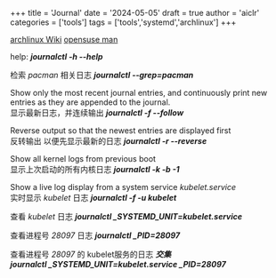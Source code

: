 +++
title = 'Journal'
date = '2024-05-05'
draft = true
author = 'aiclr'
categories = ['tools']
tags = ['tools','systemd','archlinux']
+++

[archlinux Wiki](https://wiki.archlinux.org/title/Systemd/Journal)
[opensuse man](https://www.freedesktop.org/software/systemd/man/journalctl.html#)

help: ***journalctl -h --help***

检索 *pacman* 相关日志 ***journalctl --grep=pacman***

Show only the most recent journal entries, and continuously print new entries as they are appended to the journal.\
显示最新日志，并连续输出 ***journalctl -f --follow***

Reverse output so that the newest entries are displayed first\
反转输出 以便先显示最新的日志 ***journalctl -r --reverse***

Show all kernel logs from previous boot\
显示上次启动的所有内核日志 ***journalctl -k -b -1***

Show a live log display from a system service *kubelet.service*\
实时显示 *kubelet* 日志 ***journalctl -f -u kubelet***

查看 *kubelet* 日志 ***journalctl _SYSTEMD_UNIT=kubelet.service***

查看进程号 *28097* 日志 ***journalctl _PID=28097***

查看进程号 *28097* 的 kubelet服务的日志 ***交集***\
***journalctl _SYSTEMD_UNIT=kubelet.service _PID=28097***